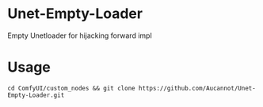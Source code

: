 # Unet-Empty-Loader
Empty Unetloader for hijacking forward impl

# Usage
```
cd ComfyUI/custom_nodes && git clone https://github.com/Aucannot/Unet-Empty-Loader.git
```
